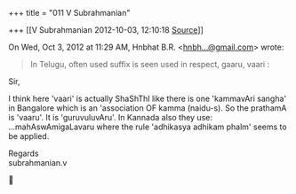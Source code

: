 +++
title = "011 V Subrahmanian"

+++
[[V Subrahmanian	2012-10-03, 12:10:18 [Source](https://groups.google.com/g/bvparishat/c/DxxUrTRCtSo)]]



On Wed, Oct 3, 2012 at 11:29 AM, Hnbhat B.R. \<[hnbh...@gmail.com]()\> wrote:  
  

> In Telugu, often used suffix is seen used in respect, gaaru, vaari :

  
Sir,  
  
I think here 'vaari' is actually ShaShThI like there is one 'kammavAri sangha' in Bangalore which is an 'association OF kamma (naidu-s). So the prathamA is 'vaaru'. It is 'guruvuluvAru'. In Kannada also they use: ...mahAswAmigaLavaru where the rule 'adhikasya adhikam phalm' seems to be applied.  
  
Regards  
subrahmanian.v  



